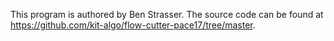 This program is authored by Ben Strasser.
The source code can be found at https://github.com/kit-algo/flow-cutter-pace17/tree/master.
